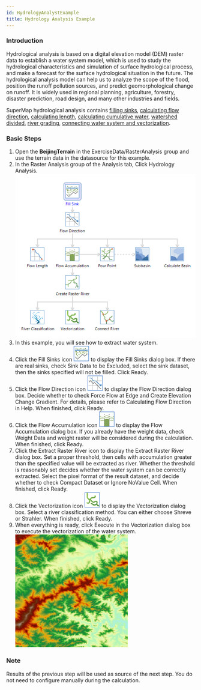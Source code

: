 ```yaml
---
id: HydrologyAnalystExample
title: Hydrology Analysis Example
---
```

### Introduction

Hydrological analysis is based on a digital elevation model (DEM) raster data
to establish a water system model, which is used to study the hydrological
characteristics and simulation of surface hydrological process, and make a
forecast for the surface hydrological situation in the future. The
hydrological analysis model can help us to analyze the scope of the flood,
position the runoff pollution sources, and predict geomorphological change on
runoff. It is widely used in regional planning, agriculture, forestry,
disaster prediction, road design, and many other industries and fields.

SuperMap hydrological analysis contains [filling sinks](FillSink),
[calculating flow direction](CalFlowDirection), [calculating
length](CalFlowLength), [calculating cumulative water](CalFlowAcc),
[watershed divided](StreamOrder), [river grading](StreamLink),
[connecting water system and vectorization](StreamToLine).

### Basic Steps

  1. Open the **BeijingTerrain** in the ExerciseData/RasterAnalysis group and use the terrain data in the datasource for this example.
  2. In the Raster Analysis group of the Analysis tab, Click Hydrology Analysis.<br/>![](img/HydrologyAnalyst1.png)  
  3. In this example, you will see how to extract water system.
  4. Click the Fill Sinks icon ![](img/FillSink1.png) to display the Fill Sinks dialog box. If there are real sinks, check Sink Data to be Excluded, select the sink dataset, then the sinks specified will not be filled. Click Ready.  
  5. Click the Flow Direction icon ![](img/FlowDirection1.png) to display the Flow Direction dialog box. Decide whether to check Force Flow at Edge and Create Elevation Change Gradient. For details, please refer to Calculating Flow Direction in  Help. When finished, click Ready. 
  6. Click the Flow Accumulation icon ![](img/FlowAccumulation1.png) to display the Flow Accumulation dialog box. If you already have the weight data, check Weight Data and weight raster will be considered during the calculation. When finished, click Ready.
  7. Click the Extract Raster River icon to display the Extract Raster River dialog box. Set a proper threshold, then cells with accumulation greater than the specified value will be extracted as river. Whether the threshold is reasonably set decides whether the water system can be correctly extracted. Select the pixel format of the result dataset, and decide whether to check Compact Dataset or Ignore NoValue Cell. When finished, click Ready. 
  8. Click the Vectorization icon ![](img/StreamToLine1.png) to display the Vectorization dialog box. Select a river classification method. You can either choose Shreve or Strahler. When finished, click Ready.
  9. When everything is ready, click Execute in the Vectorization dialog box to execute the vectorization of the water system. <br/>
![](img/StreamToLine3.png) 

### Note

Results of the previous step will be used as source of the next step. You do not need to configure manually during the calculation.
